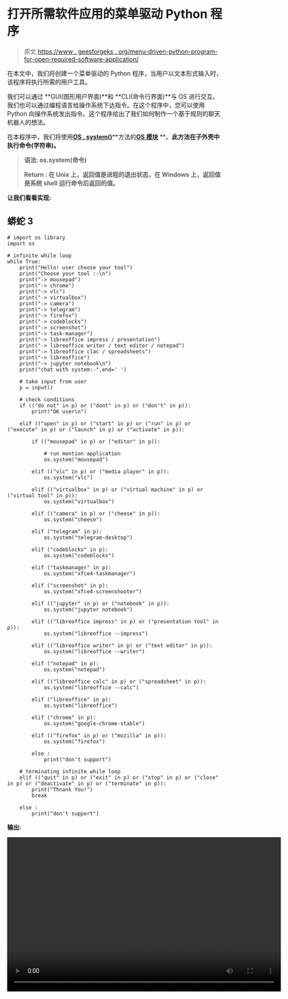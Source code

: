# 打开所需软件应用的菜单驱动 Python 程序

> 原文:[https://www . geesforgeks . org/menu-driven-python-program-for-open-required-software-application/](https://www.geeksforgeeks.org/menu-driven-python-program-for-opening-the-required-software-applictaion/)

在本文中，我们将创建一个菜单驱动的 Python 程序，当用户以文本形式输入时，该程序将执行所需的用户工具。

我们可以通过 **GUI(图形用户界面)**和 **CLI(命令行界面)**与 OS 进行交互。我们也可以通过编程语言给操作系统下达指令。在这个程序中，您可以使用 Python 向操作系统发出指令。这个程序给出了我们如何制作一个基于规则的聊天机器人的想法。

在本程序中，我们将使用[**OS . system()**](https://www.geeksforgeeks.org/python-os-system-method/)**方法的[**OS 模块**](https://www.geeksforgeeks.org/os-module-python-examples/) **。**此方法在子外壳中执行命令(字符串)。**

> ****语法:** os.system(命令)**
> 
> ****Return :** 在 Unix 上，返回值是进程的退出状态，在 Windows 上，返回值是系统 shell 运行命令后返回的值。**

**让我们看看实现:**

## **蟒蛇 3**

```
# import os library
import os

# infinite while loop
while True:
    print("Hello! user choose your tool")
    print("Choose your tool :-\n")
    print("-> mousepad")
    print("-> chrome")
    print("-> vlc")
    print("-> virtualbox")
    print("-> camera")
    print("-> telegram")
    print("-> firefox")
    print("-> codeblocks")
    print("-> screenshot")
    print("-> task-manager")
    print("-> libreoffice impress / presentation")
    print("-> libreoffice writer / text editor / notepad")
    print("-> libreoffice clac / spreadsheets")
    print("-> libreoffice")
    print("-> jupyter notebook\n")
    print("chat with system:-",end=' ')

    # take input from user
    p = input()

    # check conditions
    if (("do not" in p) or ("dont" in p) or ("don't" in p)):
        print("OK user\n")

    elif (("open" in p) or ("start" in p) or ("run" in p) or ("execute" in p) or ("launch" in p) or ("activate" in p)):

        if (("mousepad" in p) or ("editor" in p)):

            # run mention application
            os.system("mousepad")

        elif (("vlc" in p) or ("media player" in p)):
            os.system("vlc")

        elif (("virtualbox" in p) or ("virtual machine" in p) or ("virtual tool" in p)):
            os.system("virtualbox")

        elif (("camera" in p) or ("cheese" in p)):
            os.system("cheese")

        elif ("telegram" in p):
            os.system("telegram-desktop")

        elif ("codeblocks" in p):
            os.system("codeblocks")

        elif ("taskmanager" in p):
            os.system("xfce4-taskmanager")

        elif ("screenshot" in p):
            os.system("xfce4-screenshooter")

        elif (("jupyter" in p) or ("notebook" in p)):
            os.system("jupyter notebook")

        elif (("libreoffice impress" in p) or ("presentation tool" in p)):
            os.system("libreoffice --impress")

        elif (("libreoffice writer" in p) or ("text editor" in p)):
            os.system("libreoffice --writer")

        elif ("notepad" in p):
            os.system("notepad")

        elif (("libreoffice calc" in p) or ("spreadsheet" in p)):
            os.system("libreoffice --calc")

        elif ("libreoffice" in p):
            os.system("libreoffice")

        elif ("chrome" in p):
            os.system("google-chrome-stable")

        elif (("firefox" in p) or ("mozilla" in p)):
            os.system("firefox")

        else :
            print("don't support")

    # terminating infinite while loop
    elif (("quit" in p) or ("exit" in p) or ("stop" in p) or ("close" in p) or ("deactivate" in p) or ("terminate" in p)):
        print("Thnank You!")
        break

    else :
        print("don't support")
```

****输出:****

**<video class="wp-video-shortcode" id="video-476732-1" width="640" height="360" preload="metadata" controls=""><source type="video/mp4" src="https://media.geeksforgeeks.org/wp-content/uploads/20200828202850/testing-geeks.mp4?_=1">[https://media.geeksforgeeks.org/wp-content/uploads/20200828202850/testing-geeks.mp4](https://media.geeksforgeeks.org/wp-content/uploads/20200828202850/testing-geeks.mp4)</video>**